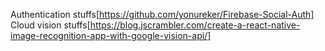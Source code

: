 Authentication stuffs[https://github.com/yonureker/Firebase-Social-Auth]
Cloud vision stuffs[https://blog.jscrambler.com/create-a-react-native-image-recognition-app-with-google-vision-api/]